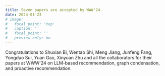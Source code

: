 ```yaml
---
title: Seven papers are accepted by WWW'24.
date: 2024-01-23
# image:
#   focal_point: 'top'
#   caption: ''
#   focal_point: ''
#   preview_only: no
---
```

Congratulations to Shuxian Bi, Wentao Shi, Meng Jiang, Junfeng Fang, Yongduo Sui, Yuan Gao, Xinyuan Zhu and all the collaborators for their papers at WWW'24 on LLM-based recommendation, graph condensation, and proactive recommendation.